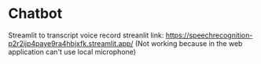 # Chatbot
Streamlit to transcript voice record
streanlit link: https://speechrecognition-p2r2ijp4paye9ra4hbjxfk.streamlit.app/ (Not working because in the web application can't use local microphone)
